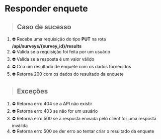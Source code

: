 # Responder enquete

> ## Caso de sucesso

1. ⛔️ Recebe uma requisição do tipo **PUT** na rota **/api/surveys/{survey_id}/results**
1. ⛔️ Valida se a requisição foi feita por um usuário
1. ⛔️ Valida se a resposta é um valor válido
1. ⛔️ Cria um resultado de enquete com os dados fornecidos
1. ⛔️ Retorna 200 com os dados do resultado da enquete

> ## Exceções

1. ⛔️ Retorna erro 404 se a API não existir
1. ⛔️ Retorna erro 403 se não for um usuário
1. ⛔️ Retorna erro 500 se a resposta enviada pelo client for uma resposta inválida
1. ⛔️ Retorna erro 500 se der erro ao tentar criar o resultado da enquete
